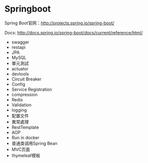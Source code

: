 # Springboot

Spring Boot官网：http://projects.spring.io/spring-boot/

Docs: http://docs.spring.io/spring-boot/docs/current/reference/html/
* swagger
* restapi
* JPA
* MySQL
* 單元測試
* actuator
* devtools
* Circuit Breaker
* Config
* Service Registration
* compression
* Redis
* Validation
* logging
* 配置文件
* 異常處理
* RestTemplate
* AOP
* Run in docker
* 普通类调用Spring Bean
* MVC页面
* thymeleaf模板
